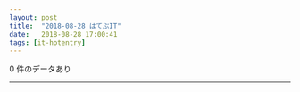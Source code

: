 ```yaml
---
layout: post
title:  "2018-08-28 はてぶIT"
date:   2018-08-28 17:00:41
tags: [it-hotentry]
---
```

0 件のデータあり

<hr>
